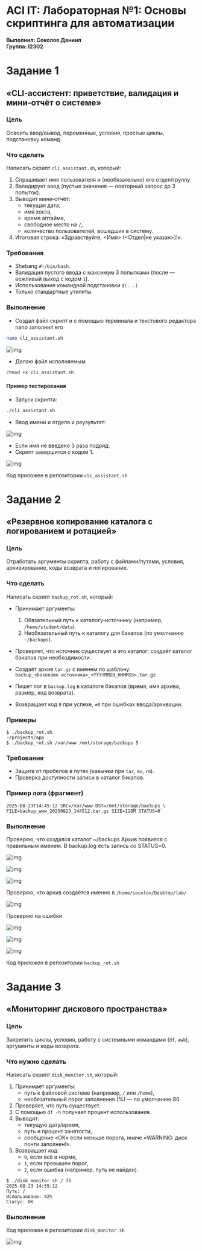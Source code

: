 # ACI IT: Лабораторная №1:  Основы скриптинга для автоматизации

**Выполнил: Соколов Даниил**\
**Группа: I2302**

# Задание 1

## «CLI‑ассистент: приветствие, валидация и мини‑отчёт о системе»

### Цель

Освоить ввод/вывод, переменные, условия, простые циклы, подстановку команд.

### Что сделать

Написать скрипт `cli_assistant.sh`, который:

1. Спрашивает имя пользователя и (необязательно) его отдел/группу
2. Валидирует ввод (пустые значения — повторный запрос до 3 попыток).
3. Выводит мини‑отчёт:
    - текущая дата,
    - имя хоста,
    - время аптайма,
    - свободное место на `/`,
    - количество пользователей, вошедших в систему.
4. Итоговая строка: «Здравствуйте, <Имя> (<Отдел|не указан>)!».

### Требования

- Shebang `#!/bin/bash`.
- Валидация пустого ввода с максимум 3 попытками (после — вежливый выход с кодом `1`).
- Использование командной подстановки `$(...)`.
- Только стандартные утилиты.

### Выполнение


- Создал файл скрипт и с помощью терминала и текстового редактора nano заполнил его
```bash
nano cli_assistant.sh
```

![img](/images/img_1.png)

- Делаю файл исполняемым
```bash
chmod +x cli_assistant.sh
```

#### Пример тестирования

- Запуск скрипта:
```bash
./cli_assistant.sh
```

- Ввод имени и отдела и реузультат:

![img](/images/img_2.png)

- Если имя не введено 3 раза подряд:
- Скрипт завершится с кодом 1.

![img](/images/img_3.png)

Код приложен в репозитории `cli_assistant.sh`

# Задание 2

## «Резервное копирование каталога с логированием и ротацией»

### Цель

Отработать аргументы скрипта, работу с файлами/путями, условия, архивирование, коды возврата и логирование.

### Что сделать

Написать скрипт `backup_rot.sh`, который:

- Принимает аргументы:
    1. Обязательный путь к каталогу‑источнику (например, `/home/student/data`).
    2. Необязательный путь к каталогу для бэкапов (по умолчанию `~/backups`).
        
- Проверяет, что источник существует и это каталог; создаёт каталог бэкапов при необходимости.
- Создаёт архив `tar.gz` с именем по шаблону:  
    `backup_<basename источника>_<YYYYMMDD_HHMMSS>.tar.gz`
- Пишет лог в `backup.log` в каталоге бэкапов (время, имя архива, размер, код возврата).
- Возвращает код `0` при успехе, `≠0` при ошибках ввода/архивации.

### Примеры

```shell
$ ./backup_rot.sh 
~/projects/app 
$ ./backup_rot.sh /var/www /mnt/storage/backups 5
```

### Требования
- Защита от пробелов в путях (кавычки при `tar`, `mv`, `rm`).
- Проверка доступности записи в каталог бэкапов.

### Пример лога (фрагмент)

```shell
2025-08-23T14:45:12 SRC=/var/www DST=/mnt/storage/backups \ FILE=backup_www_20250823_144512.tar.gz SIZE=128M STATUS=0`
```

### Выполнение

Проверяю, что создался каталог ~/backups
Архив появился с правильным именем.
В backup.log есть запись со STATUS=0.

![img](/images/img_4.png)

![img](/images/img_5.png)

![img](/images/img_6.png)

Проверяю, что архив создаётся именно в `/home/socolov/Desktop/lab/`

![img](/images/img_7.png)

Проверяю на ошибки

![img](/images/img_8.png)

![img](/images/img_9.png)

![img](/images/img_10.png)

Код приложен в репозитории `backup_rot.sh`

# Задание 3
## «Мониторинг дискового пространства»

### Цель

Закрепить циклы, условия, работу с системными командами (`df`, `awk`), аргументы и коды возврата.

### Что нужно сделать

Написать скрипт `disk_monitor.sh`, который:

1. Принимает аргументы:
    - путь к файловой системе (например, `/` или `/home`),
    - необязательный порог заполнения (%) — по умолчанию 80.
2. Проверяет, что путь существует.
3. С помощью `df -h` получает процент использования.
4. Выводит:
    - текущую дату/время,
    - путь и процент занятости,
    - сообщение «OK» если меньше порога, иначе «WARNING: диск почти заполнен!».
5. Возвращает код:
    - `0`, если всё в норме,
    - `1`, если превышен порог,
    - `2`, если ошибка (например, путь не найден).

```shell
$ ./disk_monitor.sh / 75
2025-08-23 14:55:12
Путь: /
Использовано: 42%
Статус: OK
```

### Выполнение

Код приложен в репозитории `disk_monitor.sh`

![img](/images/img_11.png)